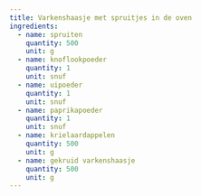 ```yaml
---
title: Varkenshaasje met spruitjes in de oven
ingredients:
  - name: spruiten
    quantity: 500
    unit: g
  - name: knoflookpoeder
    quantity: 1
    unit: snuf
  - name: uipoeder
    quantity: 1
    unit: snuf
  - name: paprikapoeder
    quantity: 1
    unit: snuf
  - name: krielaardappelen
    quantity: 500
    unit: g
  - name: gekruid varkenshaasje
    quantity: 500
    unit: g
---
```


<Recipe />
